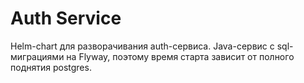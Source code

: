 # Auth Service
Helm-chart для разворачивания auth-сервиса.
Java-сервис с sql-миграциями на Flyway, поэтому время старта зависит от полного поднятия postgres. 
